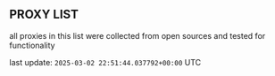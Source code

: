 ## PROXY LIST

all proxies in this list were collected from open sources and tested for functionality

last update: `2025-03-02 22:51:44.037792+00:00` UTC